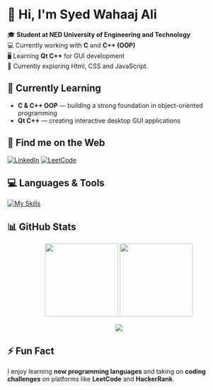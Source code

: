 # 👋 Hi, I'm **Syed Wahaaj Ali**

🎓 **Student at NED University of Engineering and Technology**  
💻 Currently working with **C** and **C++ (OOP)**  
🖥 Learning **Qt C++** for GUI development  
🚀 Currently exploring Html, CSS and JavaScript.



## 🌱 Currently Learning
- **C & C++ OOP** — building a strong foundation in object-oriented programming
- **Qt C++** — creating interactive desktop GUI applications


## 📍 Find me on the Web
[![LinkedIn](https://img.shields.io/badge/LinkedIn-%230A66C2?style=for-the-badge&logo=linkedin&logoColor=white)](https://www.linkedin.com/in/syedwahaajali28/) [![LeetCode](https://img.shields.io/badge/LeetCode-%23FFA116?style=for-the-badge&logo=leetcode&logoColor=black)](https://leetcode.com/u/Syed_Wahaaj_Ali/)


## 💻 Languages & Tools
[![My Skills](https://skillicons.dev/icons?i=c,cpp,cmake)](https://skillicons.dev)


## 📊 GitHub Stats
<p align="center">
  <img src="https://github-readme-stats.vercel.app/api?username=Syed-Wahaaj-Ali&show_icons=true&theme=tokyonight" height="165" />
  <img src="https://github-readme-streak-stats.herokuapp.com/?user=Syed-Wahaaj-Ali&theme=tokyonight" height="165" />
</p>

<p align="center">
  <img src="https://github-readme-stats.vercel.app/api/top-langs/?username=Syed-Wahaaj-Ali&layout=compact&theme=tokyonight" />
</p>


## ⚡ Fun Fact
I enjoy learning **new programming languages** and taking on **coding challenges** on platforms like **LeetCode** and **HackerRank**.
